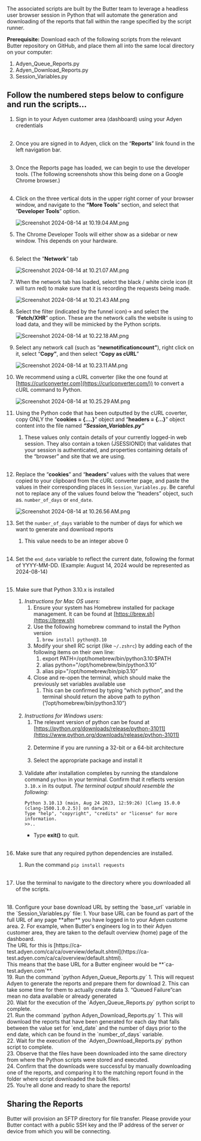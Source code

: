 The associated scripts are built by the Butter team to leverage a headless user browser session in Python that will automate the generation and downloading of the reports that fall within the range specified by the script runner.

**Prerequisite:** Download each of the following scripts from the relevant Butter repository on GitHub, and place them all into the same local directory on your computer:

1. Adyen_Queue_Reports.py
2. Adyen_Download_Reports.py
3. Session_Variables.py

## Follow the numbered steps below to configure and run the scripts...

1. Sign in to your Adyen customer area (dashboard) using your Adyen credentials<br /><br />
2. Once you are signed in to Adyen, click on the “**Reports**” link found in the left navigation bar.<br /><br />
3. Once the Reports page has loaded, we can begin to use the developer tools. (The following screenshots show this being done on a Google Chrome browser.)<br /><br />
4. Click on the three vertical dots in the upper right corner of your browser window, and navigate to the **“More Tools**” section, and select that “**Developer Tools**” option.
    
    ![Screenshot 2024-08-14 at 10.19.04 AM.png](/adyen/images/screenshots/1.png)
    <br />
5. The Chrome Developer Tools will either show as a sidebar or new window. This depends on your hardware.<br /><br />
6. Select the “**Network**” tab
    
    ![Screenshot 2024-08-14 at 10.21.07 AM.png](/adyen/images/screenshots/2.png)
    <br />

7. When the network tab has loaded, select the black / white circle icon (it will turn red) to make sure that it is recording the requests being made.
    
    ![Screenshot 2024-08-14 at 10.21.43 AM.png](/adyen/images/screenshots/3.png)
    <br />
    
8. Select the filter (indicated by the funnel icon)→ and select the “**Fetch/XHR**” option. These are the network calls the website is using to load data, and they will be mimicked by the Python scripts.
    
    ![Screenshot 2024-08-14 at 10.22.18 AM.png](/adyen/images/screenshots/4.png)
    <br />
    
9. Select any network call (such as “**newnotificationcount”**), right click on it, select “**Copy”**, and then select “**Copy as cURL**”
    
    ![Screenshot 2024-08-14 at 10.23.11 AM.png](/adyen/images/screenshots/5.png)
    <br />
    
10. We recommend using a cURL converter (like the one found at [https://curlconverter.com](https://curlconverter.com/)) to convert a cURL command to Python.
    
    ![Screenshot 2024-08-14 at 10.25.29 AM.png](/adyen/images/screenshots/6.png)
    <br />
    
11. Using the Python code that has been outputted by the cURL coverter, copy ONLY the “**cookies = {….}**” object and “**headers = {…}**” object content into the file named ***“Session_Variables.py”***
    1. These values only contain details of your currently logged-in web session. They also contain a token (JSESSIONID) that validates that your session is authenticated, and properties containing details of the “browser” and site that we are using.
    <br />
12. Replace the “**cookies**” and “**headers**” values with the values that were copied to your clipboard from the cURL converter page, and paste the values in their corresponding places in `Session_Variables.py`. Be careful not to replace any of the values found below the “headers” object, such as. `number_of_days` or `end_date`.
    
    ![Screenshot 2024-08-14 at 10.26.56 AM.png](/adyen/images/screenshots/7.png)
    <br />
    
13. Set the `number_of_days` variable to the number of days for which we want to generate and download reports
    1. This value needs to be an integer above 0
    <br />

14. Set the `end_date` variable to reflect the current date, following the format of YYYY-MM-DD. (Example: August 14, 2024 would be represented as 2024-08-14)<br /><br />

15. Make sure that Python 3.10.x is installed
    1. _Instructions for Mac OS users:_
        1. Ensure your system has Homebrew installed for package management. It can be found at [https://brew.sh](https://brew.sh)
        2. Use the following homebrew command to install the Python version
            1. `brew install python@3.10`
        3. Modify your shell RC script (like `~/.zshrc`) by adding each of the following items on their own line:
            1. export PATH=/opt/homebrew/bin/python3.10:$PATH
            2. alias python="/opt/homebrew/bin/python3.10”
            3. alias pip="/opt/homebrew/bin/pip3.10”
        4. Close and re-open the terminal, which should make the previously set variables available use
            1. This can be confirmed by typing “which python”, and the terminal should return the above path to python (”/opt/homebrew/bin/python3.10”)<br /><br />
    2. _Instructions for Windows users:_
        1. The relevant version of python can be found at [https://python.org/downloads/release/python-31011](https://www.python.org/downloads/release/python-31011)<br /><br />
        2. Determine if you are running a 32-bit or a 64-bit architecture<br /><br />
        3. Select the appropriate package and install it<br /><br />
    3. Validate after installation completes by running the standalone command `python` in your terminal. Confirm that it reflects version `3.10.x` in its output.
        _The terminal output should resemble the following:_
        ```
        Python 3.10.13 (main, Aug 24 2023, 12:59:26) [Clang 15.0.0 (clang-1500.1.0.2.5)] on darwin
        Type "help", "copyright", "credits" or "license" for more information.
        >>..
        ```
        * Type **exit()** to quit.
        <br />
16. Make sure that any required python dependencies are installed.
    1. Run the command `pip install requests`
    <br />
17. Use the terminal to navigate to the directory where you downloaded all of the scripts.
<br />
18. Configure your base download URL by setting the `base_url` variable in the `Session_Variables.py` file:
    1. Your base URL can be found as part of the full URL of any page **after** you have logged in to your Adyen custome area.
    2. For example, when Butter's engineers log in to their Adyen customer area, they are taken to the default overview (home) page of the dashboard.<br />
        The URL for this is [https://ca-test.adyen.com/ca/ca/overview/default.shtml](https://ca-test.adyen.com/ca/ca/overview/default.shtml).<br/>
        This means that the base URL for a Butter engineer would be **`ca-test.adyen.com`**.
        <br />
19. Run the command `python Adyen_Queue_Reports.py`
    1. This will request Adyen to generate the reports and prepare them for download
    2. This can take some time for them to actually create data
    3. “Queued Failure”can mean no data available or already generated
    <br />
20. Wait for the execution of the `Adyen_Queue_Reports.py` python script to complete.
<br />
21. Run the command `python Adyen_Download_Reports.py`
    1. This will download the reports that have been generated for each day that falls between the value set for `end_date` and the number of days prior to the end date, which can be found in the `number_of_days` variable.
    <br />
22. Wait for the execution of the `Adyen_Download_Reports.py` python script to complete.
<br />
23. Observe that the files have been downloaded into the same directory from where the Python scripts were stored and executed.
<br />
24. Confirm that the downloads were successful by manually downloading one of the reports, and comparing it to the matching report found in the folder where script downloaded the bulk files.
<br />
25. You’re all done and ready to share the reports!

## Sharing the Reports
Butter will provision an SFTP directory for file transfer. Please provide your Butter contact with a public SSH key and the IP address of the server or device from which you will be connecting.
